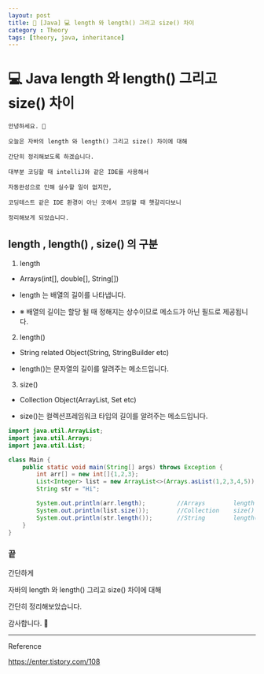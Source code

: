 ```yaml
---
layout: post
title: 📖 [Java] 💻 length 와 length() 그리고 size() 차이 
category : Theory
tags: [theory, java, inheritance]
---
```


# 💻 Java length 와 length() 그리고 size() 차이 

    안녕하세요. 👋
    
    오늘은 자바의 length 와 length() 그리고 size() 차이에 대해
    
    간단히 정리해보도록 하겠습니다.
    
    대부분 코딩할 때 intelliJ와 같은 IDE를 사용해서
    
    자동완성으로 인해 실수할 일이 없지만,
    
    코딩테스트 같은 IDE 환경이 아닌 곳에서 코딩할 때 햇갈리다보니
    
    정리해보게 되었습니다.

## length , length() , size() 의 구분

1. length

 - Arrays(int[], double[], String[])

 - length 는 배열의 길이를 나타냅니다.
 
 - ※ 배열의 길이는 할당 될 때 정해지는 상수이므로 메소드가 아닌 필드로 제공됩니다.

2. length()

 - String related Object(String, StringBuilder etc)

 - length()는 문자열의 길이를 알려주는 메소드입니다.

3. size()
 - Collection Object(ArrayList, Set etc)

 - size()는 컬렉션프레임워크 타입의 길이를 알려주는 메소드입니다.
 
```java
import java.util.ArrayList;
import java.util.Arrays;
import java.util.List;

class Main {
    public static void main(String[] args) throws Exception {
        int arr[] = new int[]{1,2,3};
        List<Integer> list = new ArrayList<>(Arrays.asList(1,2,3,4,5));
        String str = "Hi";

        System.out.println(arr.length);         //Arrays        length      출력  3
        System.out.println(list.size());        //Collection    size()      출력  5
        System.out.println(str.length());       //String        length()    출력  2
    }
}
```


### 끝

간단하게

자바의 length 와 length() 그리고 size() 차이에 대해

간단히 정리해보았습니다.

감사합니다. 🙏

-------------------------------------------------

Reference

https://enter.tistory.com/108
